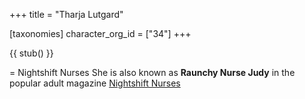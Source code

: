 +++
title = "Tharja Lutgard"

[taxonomies]
character_org_id = ["34"]
+++

{{ stub() }}

= Nightshift Nurses
She is also known as **Raunchy Nurse Judy** in the popular adult magazine [Nightshift Nurses](@/organizations/nightshift-nurses.md)